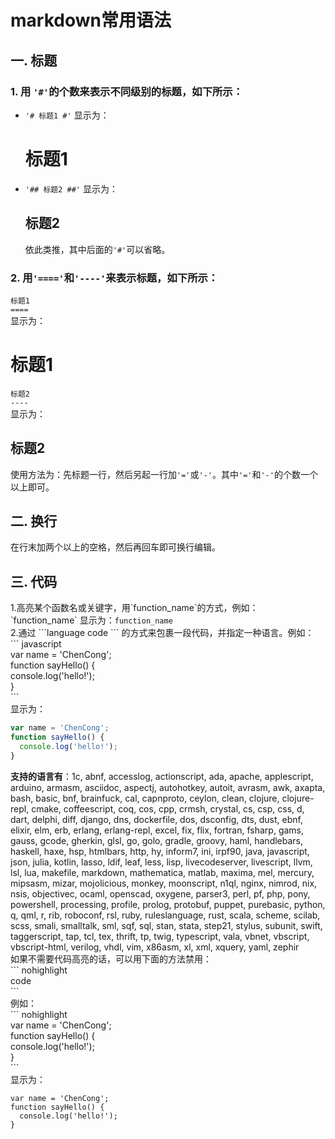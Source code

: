 # markdown常用语法  
## 一. 标题  
### 1. 用 `'#'`的个数来表示不同级别的标题，如下所示：  
* `'# 标题1 #'` 显示为：
  # 标题1 #
* `'## 标题2 ##'` 显示为：  
  ## 标题2 ## 
  依此类推，其中后面的`'#'`可以省略。
### 2. 用`'===='`和`'----'`来表示标题，如下所示：  
  `标题1`   
  `====`  
  显示为： 
  
  标题1
  ====  
  `标题2`  
  `----`  
 显示为：
 
  标题2
  ----  
  使用方法为：先标题一行，然后另起一行加`'='`或`'-'`。其中`'='`和`'-'`的个数一个以上即可。
## 二. 换行
在行末加两个以上的空格，然后再回车即可换行编辑。 
## 三. 代码  
1.高亮某个函数名或关键字，用\`function_name\`的方式，例如：  
\`function_name\` 显示为：`function_name`  
2.通过 \`\`\`language code \`\`\` 的方式来包裹一段代码，并指定一种语言。例如：  
\`\`\` javascript  
var name = 'ChenCong';  
function sayHello() {  
  console.log('hello!');  
}   
\`\`\`  
显示为：  
```javascript
var name = 'ChenCong';  
function sayHello() {  
  console.log('hello!');  
} 
```
**支持的语言有**：1c, abnf, accesslog, actionscript, ada, apache, applescript, arduino, armasm, asciidoc, aspectj, autohotkey, autoit, avrasm, awk, axapta, bash, basic, bnf, brainfuck, cal, capnproto, ceylon, clean, clojure, clojure-repl, cmake, coffeescript, coq, cos, cpp, crmsh, crystal, cs, csp, css, d, dart, delphi, diff, django, dns, dockerfile, dos, dsconfig, dts, dust, ebnf, elixir, elm, erb, erlang, erlang-repl, excel, fix, flix, fortran, fsharp, gams, gauss, gcode, gherkin, glsl, go, golo, gradle, groovy, haml, handlebars, haskell, haxe, hsp, htmlbars, http, hy, inform7, ini, irpf90, java, javascript, json, julia, kotlin, lasso, ldif, leaf, less, lisp, livecodeserver, livescript, llvm, lsl, lua, makefile, markdown, mathematica, matlab, maxima, mel, mercury, mipsasm, mizar, mojolicious, monkey, moonscript, n1ql, nginx, nimrod, nix, nsis, objectivec, ocaml, openscad, oxygene, parser3, perl, pf, php, pony, powershell, processing, profile, prolog, protobuf, puppet, purebasic, python, q, qml, r, rib, roboconf, rsl, ruby, ruleslanguage, rust, scala, scheme, scilab, scss, smali, smalltalk, sml, sqf, sql, stan, stata, step21, stylus, subunit, swift, taggerscript, tap, tcl, tex, thrift, tp, twig, typescript, vala, vbnet, vbscript, vbscript-html, verilog, vhdl, vim, x86asm, xl, xml, xquery, yaml, zephir  
如果不需要代码高亮的话，可以用下面的方法禁用：  
\`\`\` nohighlight   
code  
\`\`\`  
例如：   
 \`\`\` nohighlight   
var name = 'ChenCong';  
function sayHello() {  
  console.log('hello!');  
}  
\`\`\`    
显示为：
```nohighlight
var name = 'ChenCong';  
function sayHello() {  
  console.log('hello!');  
}
```